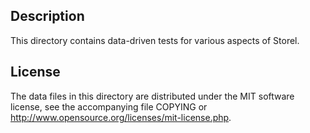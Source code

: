 Description
------------

This directory contains data-driven tests for various aspects of Storel.

License
--------

The data files in this directory are distributed under the MIT software
license, see the accompanying file COPYING or
http://www.opensource.org/licenses/mit-license.php.

